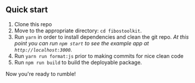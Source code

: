 ## Quick start

1.  Clone this repo
2.  Move to the appropriate directory: `cd fibostoolkit`.<br />
3.  Run `yarn` in order to install dependencies and clean the git repo.
    _At this point you can run `npm start` to see the example app at `http://localhost:3000`._
4.  Run `yarn run format:js` prior to making commits for nice clean code    
5.  Run `npm run build` to build the deployable package.

Now you're ready to rumble!

